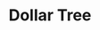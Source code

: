 ---
title: "Dollar Tree"
url: /vancouver/dollar-tree-northeast-hazel-dell-avenue/
shop: Kramladen
---